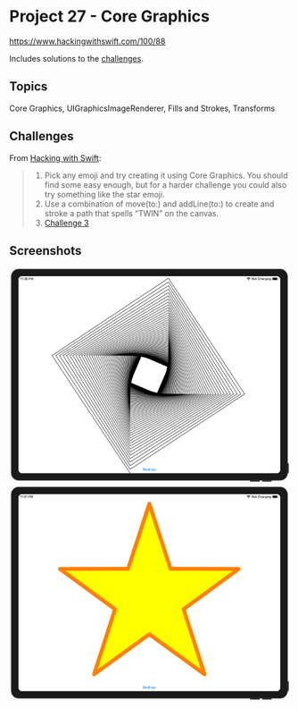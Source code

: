 # Project 27 - Core Graphics

https://www.hackingwithswift.com/100/88

Includes solutions to the [challenges](https://www.hackingwithswift.com/read/27/7/wrap-up).

## Topics

Core Graphics, UIGraphicsImageRenderer, Fills and Strokes, Transforms

## Challenges

From [Hacking with Swift](https://www.hackingwithswift.com/read/27/7/wrap-up):
>1. Pick any emoji and try creating it using Core Graphics. You should find some easy enough, but for a harder challenge you could also try something like the star emoji.
>2. Use a combination of move(to:) and addLine(to:) to create and stroke a path that spells “TWIN” on the canvas.
>3. [Challenge 3](Challenge3/)

## Screenshots

![screenshot1](screenshots/screen01.png)
![screenshot2](screenshots/screen02.png)
